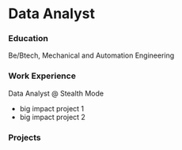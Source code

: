 # Data Analyst

### Education
Be/Btech, Mechanical and Automation Engineering

### Work Experience
Data Analyst @ Stealth Mode
- big impact project 1
- big impact project 2

### Projects
